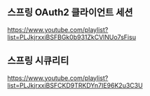 ## 스프링 OAuth2 클라이언트 세션 
https://www.youtube.com/playlist?list=PLJkjrxxiBSFBGk0b931ZkCVlNUo7sFisu  

## 스프링 시큐리티
https://www.youtube.com/playlist?list=PLJkjrxxiBSFCKD9TRKDYn7IE96K2u3C3U

